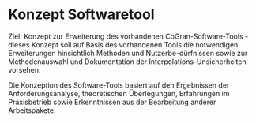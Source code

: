 # Konzept Softwaretool

Ziel: Konzept zur Erweiterung des vorhandenen CoGran-Software-Tools - dieses Konzept soll auf Basis des vorhandenen Tools die notwendigen Erweiterungen hinsichtlich Methoden und Nutzerbe-dürfnissen sowie zur Methodenauswahl und Dokumentation der Interpolations-Unsicherheiten vorsehen. 

Die Konzeption des Software-Tools basiert auf den Ergebnissen der Anforderungsanalyse, theoretischen Überlegungen, Erfahrungen im Praxisbetrieb sowie Erkenntnissen aus der Bearbeitung anderer Arbeitspakete.
